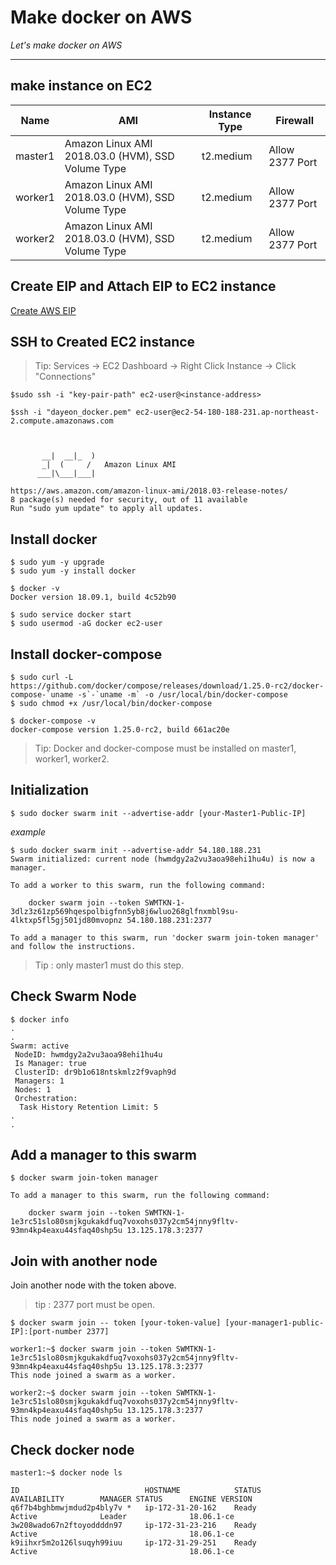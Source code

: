 # Make docker on AWS

*Let's make docker on AWS*

---
## make instance on EC2

| Name                  | AMI       | Instance Type     | Firewall |
|-------------------    | -------------------| -------------------| -------------------|
| master1  | Amazon Linux AMI 2018.03.0 (HVM), SSD Volume Type | t2.medium  | Allow 2377 Port |
| worker1  | Amazon Linux AMI 2018.03.0 (HVM), SSD Volume Type | t2.medium  | Allow 2377 Port |
| worker2  | Amazon Linux AMI 2018.03.0 (HVM), SSD Volume Type | t2.medium  | Allow 2377 Port |

## Create EIP and Attach EIP to EC2 instance

  [Create AWS EIP](https://docs.aws.amazon.com/ko_kr/AWSEC2/latest/UserGuide/elastic-ip-addresses-eip.html)
  
## SSH to Created EC2 instance

> Tip: Services -> EC2 Dashboard -> Right Click Instance -> Click "Connections"

```
$sudo ssh -i "key-pair-path" ec2-user@<instance-address>
```

```
$ssh -i "dayeon_docker.pem" ec2-user@ec2-54-180-188-231.ap-northeast-2.compute.amazonaws.com



       __|  __|_  )
       _|  (     /   Amazon Linux AMI
      ___|\___|___|

https://aws.amazon.com/amazon-linux-ami/2018.03-release-notes/
8 package(s) needed for security, out of 11 available
Run "sudo yum update" to apply all updates.
```

## Install docker

```
$ sudo yum -y upgrade
$ sudo yum -y install docker
```
```
$ docker -v
Docker version 18.09.1, build 4c52b90
```

```
$ sudo service docker start
$ sudo usermod -aG docker ec2-user
```
## Install docker-compose

```
$ sudo curl -L https://github.com/docker/compose/releases/download/1.25.0-rc2/docker-compose-`uname -s`-`uname -m` -o /usr/local/bin/docker-compose
$ sudo chmod +x /usr/local/bin/docker-compose
```
```
$ docker-compose -v
docker-compose version 1.25.0-rc2, build 661ac20e
```
> Tip: Docker and docker-compose must be installed on master1, worker1, worker2.

## Initialization
```
$ sudo docker swarm init --advertise-addr [your-Master1-Public-IP]
```
*example*
```
$ sudo docker swarm init --advertise-addr 54.180.188.231
Swarm initialized: current node (hwmdgy2a2vu3aoa98ehi1hu4u) is now a manager.

To add a worker to this swarm, run the following command:

    docker swarm join --token SWMTKN-1-3dlz3z61zp569hqespolbigfnn5yb8j6wluo268glfnxmbl9su-4lktxp5fl5gj501jd80mvopnz 54.180.188.231:2377

To add a manager to this swarm, run 'docker swarm join-token manager' and follow the instructions.
```
 > Tip : only master1 must do this step. 
 
## Check Swarm Node

```
$ docker info
.
.
Swarm: active
 NodeID: hwmdgy2a2vu3aoa98ehi1hu4u
 Is Manager: true
 ClusterID: dr9b1o618ntskmlz2f9vaph9d
 Managers: 1
 Nodes: 1
 Orchestration:
  Task History Retention Limit: 5
.
.
```

## Add a manager to this swarm

```
$ docker swarm join-token manager

To add a manager to this swarm, run the following command:

    docker swarm join --token SWMTKN-1-1e3rc51slo80smjkgukakdfuq7voxohs037y2cm54jnny9fltv-93mn4kp4eaxu44sfaq40shp5u 13.125.178.3:2377
```

## Join with another node

Join another node with the token above.
> tip : 2377 port must be open.

```
$ docker swarm join -- token [your-token-value] [your-manager1-public-IP]:[port-number 2377]
```
```
worker1:~$ docker swarm join --token SWMTKN-1-1e3rc51slo80smjkgukakdfuq7voxohs037y2cm54jnny9fltv-93mn4kp4eaxu44sfaq40shp5u 13.125.178.3:2377
This node joined a swarm as a worker.

worker2:~$ docker swarm join --token SWMTKN-1-1e3rc51slo80smjkgukakdfuq7voxohs037y2cm54jnny9fltv-93mn4kp4eaxu44sfaq40shp5u 13.125.178.3:2377
This node joined a swarm as a worker.
```

## Check docker node

```
master1:~$ docker node ls

ID                            HOSTNAME            STATUS              AVAILABILITY        MANAGER STATUS      ENGINE VERSION
q6f7b4bghbmwjmdud2p4bly7v *   ip-172-31-20-162    Ready               Active              Leader              18.06.1-ce
3w208wado67n2ftoyoddddn97     ip-172-31-23-216    Ready               Active                                  18.06.1-ce
k9iihxr5m2o126lsuqyh99iuu     ip-172-31-29-251    Ready               Active                                  18.06.1-ce
```
